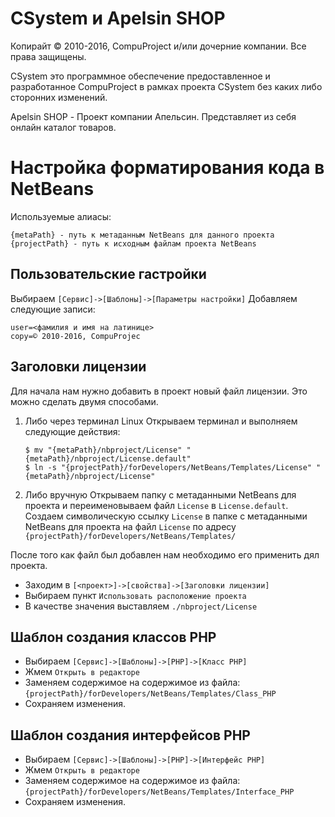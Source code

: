 # CSystem и Apelsin SHOP
Копирайт © 2010-2016, CompuProject и/или дочерние компании.
Все права защищены.

CSystem это программное обеспечение предоставленное и разработанное 
CompuProject в рамках проекта CSystem без каких либо сторонних изменений.

Apelsin SHOP - Проект компании Апельсин. Представляет из себя онлайн каталог товаров.

# Настройка форматирования кода в NetBeans
Используемые алиасы:
```
{metaPath} - путь к метаданным NetBeans для данного проекта
{projectPath} - путь к исходным файлам проекта NetBeans
```

## Пользовательские гастройки
Выбираем `[Сервис]->[Шаблоны]->[Параметры настройки]`
Добавляем следующие записи:
```
user=<фамилия и имя на латинице>
copy=© 2010-2016, CompuProjec
```

## Заголовки лицензии
Для начала нам нужно добавить в проект новый файл лицензии.
Это можно сделать двумя способами.

1. Либо через терминал Linux
   Открываем терминал и выполняем следующие действия:
   ```
   $ mv "{metaPath}/nbproject/License" "{metaPath}/nbproject/License.default"
   $ ln -s "{projectPath}/forDevelopers/NetBeans/Templates/License" "{metaPath}/nbproject/License"
   ```

2. Либо вручную
   Открываем папку с метаданными NetBeans для проекта и переименовываем 
   файл `License` в `License.default`. Создаем символическую ссылку `License`
   в папке с метаданными NetBeans для проекта на файл `License` по адресу 
   `{projectPath}/forDevelopers/NetBeans/Templates/`

После того как файл был добавлен нам необходимо его применить дял проекта.

* Заходим в `[<проект>]->[свойства]->[Заголовки лицензии]`
* Выбираем пункт `Использовать расположение проекта`
* В качестве значения выставляем `./nbproject/License`

## Шаблон создания классов PHP
* Выбираем `[Сервис]->[Шаблоны]->[PHP]->[Класс PHP]`
* Жмем `Открыть в редакторе`
* Заменяем содержимое на содержимое из файла:
  `{projectPath}/forDevelopers/NetBeans/Templates/Class_PHP`
* Сохраняем изменения.

## Шаблон создания интерфейсов PHP
* Выбираем `[Сервис]->[Шаблоны]->[PHP]->[Интерфейс PHP]`
* Жмем `Открыть в редакторе`
* Заменяем содержимое на содержимое из файла:
  `{projectPath}/forDevelopers/NetBeans/Templates/Interface_PHP`
* Сохраняем изменения.